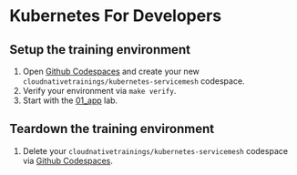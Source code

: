 # Kubernetes For Developers

## Setup the training environment

1. Open [Github Codespaces](https://github.com/codespaces) and create your new `cloudnativetrainings/kubernetes-servicemesh` codespace.
1. Verify your environment via `make verify`.
1. Start with the [01_app](./01_hello-istio/README.md) lab.

## Teardown the training environment

1. Delete your `cloudnativetrainings/kubernetes-servicemesh` codespace via [Github Codespaces](https://github.com/codespaces).
